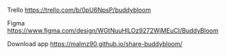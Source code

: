 Trello
https://trello.com/b/0pU6NpsP/buddybloom

Figma
https://www.figma.com/design/WGtNuuHlLOz9272WjMEuCI/BuddyBloom

Download app
https://malmz90.github.io/share-buddybloom/

